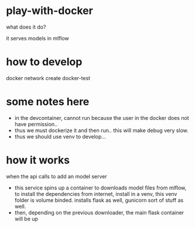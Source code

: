 # play-with-docker

what does it do?

it serves models in mlflow

# how to develop

docker network create docker-test

# some notes here

* in the devcontainer, cannot run because the user in the docker does not have permission..
* thus we must dockerize it and then run.. this will make debug very slow. 
* thus we should use venv to develop...


# how it works

when the api calls to add an model server

* this service spins up a container to downloads model files from mlflow,  to install the dependencies from internet, install in a venv, this venv folder is volume binded. installs flask as well, gunicorn sort of stuff as well.
* then, depending on the previous downloader, the main flask container will be up



